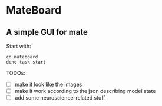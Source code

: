 # MateBoard

## A simple GUI for mate

Start with:

```
cd mateboard
deno task start
```

TODOs:

- [ ] make it look like the images
- [ ] make it work according to the json describing model state
- [ ] add some neuroscience-related stuff
